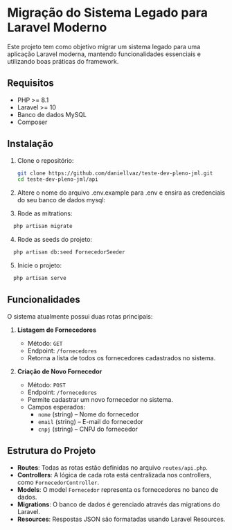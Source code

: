 # Migração do Sistema Legado para Laravel Moderno

Este projeto tem como objetivo migrar um sistema legado para uma aplicação Laravel moderna, mantendo funcionalidades essenciais e utilizando boas práticas do framework.

## Requisitos

- PHP >= 8.1  
- Laravel >= 10  
- Banco de dados MySQL
- Composer  

## Instalação

1. Clone o repositório:
   ```bash
   git clone https://github.com/daniellvaz/teste-dev-pleno-jml.git
   cd teste-dev-pleno-jml/api
   
2. Altere o nome do arquivo .env.example para .env e ensira as credenciais do seu banco de dados mysql:

3. Rode as mitrations:
  ```bash
    php artisan migrate
  ```
   
4. Rode as seeds do projeto:
  ```bash
    php artisan db:seed FornecedorSeeder
  ```

5. Inicie o projeto:
  ```bash
    php artisan serve
  ```

## Funcionalidades

O sistema atualmente possui duas rotas principais:

1. **Listagem de Fornecedores**
   - Método: `GET`
   - Endpoint: `/fornecedores`
   - Retorna a lista de todos os fornecedores cadastrados no sistema.

2. **Criação de Novo Fornecedor**
   - Método: `POST`
   - Endpoint: `/fornecedores`
   - Permite cadastrar um novo fornecedor no sistema.
   - Campos esperados:
     - `nome` (string) – Nome do fornecedor
     - `email` (string) – E-mail do fornecedor
     - `cnpj` (string) – CNPJ do fornecedor

## Estrutura do Projeto

- **Routes**: Todas as rotas estão definidas no arquivo `routes/api.php`.
- **Controllers**: A lógica de cada rota está centralizada nos controllers, como `FornecedorController`.
- **Models**: O model `Fornecedor` representa os fornecedores no banco de dados.
- **Migrations**: O banco de dados é gerenciado através das migrations do Laravel.
- **Resources**: Respostas JSON são formatadas usando Laravel Resources.
